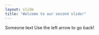 ```yaml
---
layout: slide
title: "Welcome to our second slide!"
---
```

Someone text
Use the left arrow to go back!
